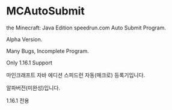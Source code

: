 # MCAutoSubmit

the Minecraft: Java Edition speedrun.com Auto Submit Program.

Alpha Version.

Many Bugs, Incomplete Program.

Only 1.16.1 Support

마인크래프트 자바 에디션 스피드런 자동(매크로) 등록기입니다.

알파버전(미완성)입니다.

1.16.1 전용
